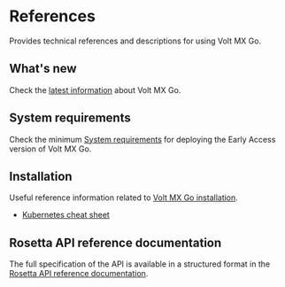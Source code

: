 # References

Provides technical references and descriptions for using Volt MX Go.

## What's new

Check the [latest information](whatisnew.md) about Volt MX Go.

## System requirements

Check the minimum [System requirements](sysreq.md) for deploying the Early Access version of Volt MX Go.

## Installation

Useful reference information related to [Volt MX Go installation](../tutorials/installation.md).

- [Kubernetes cheat sheet](kubecheatsheet.md)

## Rosetta API reference documentation

The full specification of the API is available in a structured format in the [Rosetta API reference documentation](https://help.hcltechsw.com/docs/voltmxgo/javadoc/index.html).



